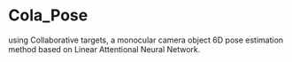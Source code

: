 # Cola_Pose
using Collaborative targets, a monocular camera object 6D pose estimation method based on Linear Attentional Neural Network.
